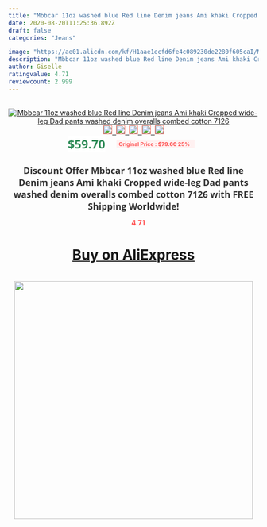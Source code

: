 ```yaml
---
title: "Mbbcar 11oz washed blue Red line Denim jeans Ami khaki Cropped wide-leg Dad pants washed denim overalls combed cotton 7126"
date: 2020-08-20T11:25:36.892Z
draft: false
categories: "Jeans"

image: "https://ae01.alicdn.com/kf/H1aae1ecfd6fe4c089230de2280f605caI/Mbbcar-11oz-washed-blue-Red-line-Denim-jeans-Ami-khaki-Cropped-wide-leg-Dad-pants-washed.jpg"
description: "Mbbcar 11oz washed blue Red line Denim jeans Ami khaki Cropped wide-leg Dad pants washed denim overalls combed cotton 7126"
author: Giselle
ratingvalue: 4.71
reviewcount: 2.999
---
```

<br>
<div style="text-align: center;">
<a href="https://s.click.aliexpress.com/e/_A56AX7" target="_blank" rel="nofollow noopener noreferrer"><img alt="Mbbcar 11oz washed blue Red line Denim jeans Ami khaki Cropped wide-leg Dad pants washed denim overalls combed cotton 7126" class="magnifier-image" src="https://ae01.alicdn.com/kf/H1aae1ecfd6fe4c089230de2280f605caI/Mbbcar-11oz-washed-blue-Red-line-Denim-jeans-Ami-khaki-Cropped-wide-leg-Dad-pants-washed.jpg_640x640.jpg">
<br>
<img style="border:1px solid salmon" src="https://ae01.alicdn.com/kf/H1aae1ecfd6fe4c089230de2280f605caI/Mbbcar-11oz-washed-blue-Red-line-Denim-jeans-Ami-khaki-Cropped-wide-leg-Dad-pants-washed.jpg_120x120.jpg">&nbsp;&nbsp;<img style="border:1px solid salmon" src="https://ae01.alicdn.com/kf/Hc2af590e2b34432aa60f1a639afe945dN/Mbbcar-11oz-washed-blue-Red-line-Denim-jeans-Ami-khaki-Cropped-wide-leg-Dad-pants-washed.jpg_120x120.jpg">&nbsp;&nbsp;<img style="border:1px solid salmon" src="https://ae01.alicdn.com/kf/H0f601fb08b464692bd72b8e410b0abaeq/Mbbcar-11oz-washed-blue-Red-line-Denim-jeans-Ami-khaki-Cropped-wide-leg-Dad-pants-washed.jpg_120x120.jpg">&nbsp;&nbsp;<img style="border:1px solid salmon" src="https://ae01.alicdn.com/kf/Hd2a17e12095e4d258c2bc038c53f679c9/Mbbcar-11oz-washed-blue-Red-line-Denim-jeans-Ami-khaki-Cropped-wide-leg-Dad-pants-washed.jpg_120x120.jpg">&nbsp;&nbsp;<img style="border:1px solid salmon" src="https://ae01.alicdn.com/kf/H4266c9c3854947c1b4e80c4126fcb9efr/Mbbcar-11oz-washed-blue-Red-line-Denim-jeans-Ami-khaki-Cropped-wide-leg-Dad-pants-washed.jpg_120x120.jpg"></a></div><br0>
<div style="text-align: center;"><span style="background-color: white; border: 0px; box-sizing: border-box; color: seagreen; display: inline-block; font-family: &quot;open sans&quot; , &quot;arial&quot; , &quot;helvetica&quot; , sans-serif , &quot;heiti&quot;; font-size: 24px; font-stretch: inherit; font-weight: 700; line-height: inherit; margin: 0px 10px 0px 0px; padding: 0px; vertical-align: middle;">$59.70 </span>
<span style="background: rgb(255 , 241 , 241); border-radius: 3px; border: 0px; box-sizing: border-box; color: #ff4747; display: inline-block; font-family: inherit; font-size: 12px; font-stretch: inherit; font-style: inherit; font-variant: inherit; font-weight: 600; line-height: inherit; margin: 0px; padding: 2px 5px; transform: scale(0.9); vertical-align: middle;">Original Price : <b style="text-decoration: line-through;">$79.60 </b> 25%&nbsp;&nbsp;</span></div>
<h1 style="color: #333333; display: inline-block; font-family: &quot;open sans&quot; , &quot;arial&quot; , &quot;helvetica&quot; , sans-serif , &quot;heiti&quot;; font-size: 18px; font-stretch: inherit; font-weight: 700; text-align: center;">Discount Offer Mbbcar 11oz washed blue Red line Denim jeans Ami khaki Cropped wide-leg Dad pants washed denim overalls combed cotton 7126 with FREE Shipping Worldwide!</h1>
<div style="color: #ff4747; text-align: center;">
<img src="https://4.bp.blogspot.com/-M0ZcTcb-5uY/XleCXlxnR4I/AAAAAAAAAEc/OrjgMkXV1oMQFaCRZj5HQwOCBcu3w1FegCPcBGAYYCw/s1600/star.png" style="height: 15px;">&nbsp;<b>4.71</b></div>
<div class="button_cont" align="center"><a class="buynow_a" href="https://s.click.aliexpress.com/e/_A56AX7" target="_blank" rel="nofollow noopener noreferrer"><H1>Buy on AliExpress</H1></a></div><br>
<div class="separator" style="clear: both; text-align: center;">
<img src="https://lh3.googleusercontent.com/-pTy5HemUv9M/XlePHvY0dAI/AAAAAAAAAE4/0nX5iRUoIWY8eMW9Dpxeirr157OZliDIgCLcBGAsYHQ/s1600/badge.gif" width="480">
</div>
